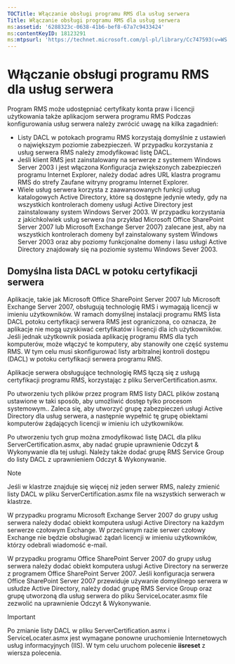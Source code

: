 ```yaml
---
TOCTitle: Włączanie obsługi programu RMS dla usług serwera
Title: Włączanie obsługi programu RMS dla usług serwera
ms:assetid: '6288323c-0638-41b6-bef8-67a7c9433424'
ms:contentKeyID: 18123291
ms:mtpsurl: 'https://technet.microsoft.com/pl-pl/library/Cc747593(v=WS.10)'
---
```


Włączanie obsługi programu RMS dla usług serwera
================================================

Program RMS może udostępniać certyfikaty konta praw i licencji użytkowania także aplikacjom serwera programu RMS Podczas konfigurowania usług serwera należy zwrócić uwagę na kilka zagadnień:

-   Listy DACL w potokach programu RMS korzystają domyślnie z ustawień o największym poziomie zabezpieczeń. W przypadku korzystania z usług serwera RMS należy zmodyfikować listę DACL.
-   Jeśli klient RMS jest zainstalowany na serwerze z systemem Windows Server 2003 i jest włączona Konfiguracja zwiększonych zabezpieczeń programu Internet Explorer, należy dodać adres URL klastra programu RMS do strefy Zaufane witryny programu Internet Explorer.
-   Wiele usług serwera korzysta z zaawansowanych funkcji usług katalogowych Active Directory, które są dostępne jedynie wtedy, gdy na wszystkich kontrolerach domeny usługi Active Directory jest zainstalowany system Windows Server 2003. W przypadku korzystania z jakichkolwiek usług serwera (na przykład Microsoft Office SharePoint Server 2007 lub Microsoft Exchange Server 2007) zalecane jest, aby na wszystkich kontrolerach domeny był zainstalowany system Windows Server 2003 oraz aby poziomy funkcjonalne domeny i lasu usługi Active Directory znajdowały się na poziomie systemu Windows Sever 2003.

Domyślna lista DACL w potoku certyfikacji serwera
-------------------------------------------------

Aplikacje, takie jak Microsoft Office SharePoint Server 2007 lub Microsoft Exchange Server 2007, obsługują technologię RMS i wymagają licencji w imieniu użytkowników. W ramach domyślnej instalacji programu RMS lista DACL potoku certyfikacji serwera RMS jest ograniczona, co oznacza, że aplikacje nie mogą uzyskiwać certyfikatów i licencji dla ich użytkowników. Jeśli jednak użytkownik posiada aplikację programu RMS dla tych komputerów, może włączyć te komputery, aby stanowiły one część systemu RMS. W tym celu musi skonfigurować listy arbitralnej kontroli dostępu (DACL) w potoku certyfikacji serwera programu RMS.

Aplikacje serwera obsługujące technologię RMS łączą się z usługą certyfikacji programu RMS, korzystając z pliku ServerCertification.asmx.

Po utworzeniu tych plików przez program RMS listy DACL plików zostaną ustawione w taki sposób, aby umożliwić dostęp tylko procesom systemowym.. Zaleca się, aby utworzyć grupę zabezpieczeń usługi Active Directory dla usług serwera, a następnie wypełnić tę grupę obiektami komputerów żądających licencji w imieniu ich użytkowników.

Po utworzeniu tych grup można zmodyfikować listę DACL dla pliku ServerCertification.asmx, aby nadać grupie uprawnienie Odczyt & Wykonywanie dla tej usługi. Należy także dodać grupę RMS Service Group do listy DACL z uprawnieniem Odczyt & Wykonywanie.

> [!note]  
> Jeśli w klastrze znajduje się więcej niż jeden serwer RMS, należy zmienić listy DACL w pliku ServerCertification.asmx file na wszystkich serwerach w klastrze. 

W przypadku programu Microsoft Exchange Server 2007 do grupy usług serwera należy dodać obiekt komputera usługi Active Directory na każdym serwerze czołowym Exchange. W przeciwnym razie serwer czołowy Exchange nie będzie obsługiwać żądań licencji w imieniu użytkowników, którzy odebrali wiadomość e-mail.

W przypadku programu Office SharePoint Server 2007 do grupy usług serwera należy dodać obiekt komputera usługi Active Directory na serwerze z programem Office SharePoint Server 2007. Jeśli konfiguracja serwera Office SharePoint Server 2007 przewiduje używanie domyślnego serwera w usłudze Active Directory, należy dodać grupę RMS Service Group oraz grupę utworzoną dla usług serwera do pliku ServiceLocater.asmx file zezwolić na uprawnienie Odczyt & Wykonywanie.

> [!Important]  
> Po zmianie listy DACL w pliku ServerCertification.asmx i ServiceLocater.asmx jest wymagane ponowne uruchomienie Internetowych usług informacyjnych (IIS). W tym celu uruchom polecenie **iisreset** z wiersza polecenia. 
